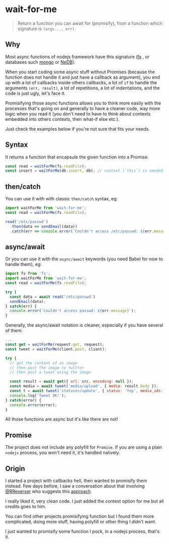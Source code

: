 # wait-for-me
> Return a function you can await for (promisify), from a function which signature is `(args..., err)`.

## Why

Most async functions of nodejs framework have this signature ([fs](https://nodejs.org/api/fs.html#fs_fs_readfile_filename_options_callback)
, or databases such [mongo](http://mongodb.github.io/node-mongodb-native/2.0/api/) or [NeDB](https://github.com/louischatriot/nedb)).

When you start coding some async stuff without Promises (because the function 
does not handle it and just have a callback as argument), you end up with a lot
of callbacks inside others callbacks, a lot of `if` to handle the arguments
`(err, result)`, a lot of repetitions, a lot of indentations, and the code is
just ugly, let's face it.

Promisifying those async functions allows you to think more easily with the
processes that's going on and generally to have a cleaner code, way more logic
when you read it (you don't need to have to think about contexts embedded into
others contexts, then what-if else etc.).

Just check the examples below if you're not sure that fits your needs.

## Syntax

It returns a function that encapsule the given function into a Promise.

```js
const read = waitForMe(fs.readFile);
const insert = waitForMe(db.insert, db); // context (`this`) is needed sometimes
```

## then/catch

You can use it with with classic `then/catch` syntax, eg:

```js
import waitForMe from 'wait-for-me';
const read = waitForMe(fs.readFile);

read('/etc/passwd')
  .then(data => sendEmail(data))
  .catch(err => console.error(`Couldn't access /etc/passwd: ${err.message}`))
```

## async/await

Or you can use it with the `async/await` keywords (you need Babel for now to
handle them), eg: 

```js
import fs from 'fs';
import waitForMe from 'wait-for-me';
const read = waitForMe(fs.readFile);

try {
  const data = await read('/etc/passwd')
  sendEmail(data);
} catch(err) {
  console.error(`Couldn't access passwd: ${err.message}`);
}
```

Generally, the async/await notation is cleaner, especially if you have
several of them:

```js
...
const get = waitForMe(request.get, request);
const tweet = waitForMe(client.post, client);

try {
  // get the content of an image
  // then post the image to twitter
  // then post a tweet using the image

  const result = await get({ url: src, encoding: null });
  const media = await tweet('media/upload', { media: result.body });
  const t = await tweet('statuses/update', { status: 'Yep', media_ids: media.media_id_string });
  console.log('Tweet OK!');
} catch(error) {
  console.error(error);
}
```

All those functions are async but it's like there are not!

## Promise

The project does not include any polyfill for `Promise`.
If you are using a plain `nodejs` process, you won't need it, it's handled
natively.

## Origin

I started a project with callbacks hell, then wanted to promisify them instead.
Few days before, I saw a conversation about that involving [@RReverser](https://twitter.com/RReverser)
who suggests this [approach](https://gist.github.com/RReverser/79afe3bfacbe054264d6).

I really liked it, very clean code. I just added the context option for me but 
all credits goes to him.

You can find other projects promisifying function but I found them more
complicated, doing more stuff, having polyfill or other thing I didn't want.

I just wanted to promisify some function I pock, in a nodejs process, that's it.
